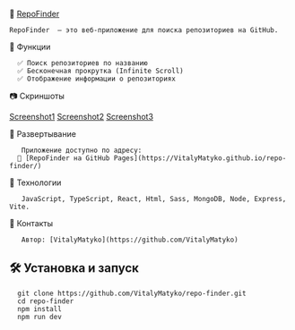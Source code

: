 

🚀 [RepoFinder](https://VitalyMatyko.github.io/repo-finder) 

    RepoFinder  — это веб-приложение для поиска репозиториев на GitHub.

 📌 Функции

      ✅ Поиск репозиториев по названию  
      ✅ Бесконечная прокрутка (Infinite Scroll)  
      ✅ Отображение информации о репозиториях

 📷 Скриншоты

 [Screenshot1](https://github.com/VitalyMatyko/repo-finder/blob/main/screenshots/Screenshot_2.png)
 [Screenshot2](https://github.com/VitalyMatyko/repo-finder/blob/main/screenshots/Screenshot_1.png)
 [Screenshot3](https://github.com/VitalyMatyko/repo-finder/blob/main/screenshots/Screenshot_3.png)

 🚀 Развертывание

       Приложение доступно по адресу:  
      🔗 [RepoFinder на GitHub Pages](https://VitalyMatyko.github.io/repo-finder/)

📌 Технологии

       JavaScript, TypeScript, React, Html, Sass, MongoDB, Node, Express, Vite.

🤝 Контакты

       Автор: [VitalyMatyko](https://github.com/VitalyMatyko)

## 🛠️ Установка и запуск

      git clone https://github.com/VitalyMatyko/repo-finder.git
      cd repo-finder
      npm install
      npm run dev





